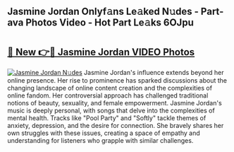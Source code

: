 ## Jasmine Jordan Onlyf𝚊ns Le𝚊ked N𝚞des - Part-ava Photos Video - Hot Part Le𝚊ks 6OJpu

# <h2><a href="http://ab75310.deff.icu/?id=Jasmine+Jordan">🔗 New 👉🔴 Jasmine Jordan VIDEO Photos</a></h2>

[![Jasmine Jordan N𝚞des](https://i.imgur.com/rIISA9y.gif)](http://ab75310.deff.icu/?id=Jasmine+Jordan)
Jasmine Jordan's influence extends beyond her online presence. Her rise to prominence has sparked discussions about the changing landscape of online content creation and the complexities of online fandom. Her controversial approach has challenged traditional notions of beauty, sexuality, and female empowerment. Jasmine Jordan's music is deeply personal, with songs that delve into the complexities of mental health. Tracks like "Pool Party" and "Softly" tackle themes of anxiety, depression, and the desire for connection. She bravely shares her own struggles with these issues, creating a space of empathy and understanding for listeners who grapple with similar challenges.
